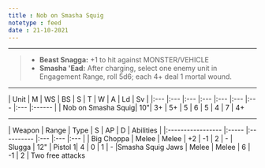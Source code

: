 ```yaml
---
title : Nob on Smasha Squig
notetype : feed
date : 21-10-2021
---
```


---

> - **Beast Snagga:** +1 to hit against MONSTER/VEHICLE
> - **Smasha 'Ead:** After charging, select one enemy unit in Engagement Range, roll 5d6; each 4+ deal 1 mortal wound.

---

| Unit | M   | WS  | BS  | S   | T   | W   | A   | Ld  | Sv     |
|:--- |:--- |:--- |:--- |:--- |:--- |:--- |:--- |:------ |
| Nob on Smasha Squig| 10"| 3+ | 5+ | 5 | 6 | 5 | 4 | 7 | 4+

---

| Weapon            | Range | Type       | S   | AP  | D   | Abilities                                                                                            |
|:----------------- |:----- |:---------- |:--- |:--- |:---  |
| Big Choppa | Melee | Melee | +2 | -1 | 2 | -
| Slugga | 12" | Pistol 1| 4 | 0 | 1 | -
|Smasha Squig Jaws | Melee | Melee | 6 | -1 | 2 | Two free attacks